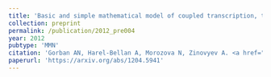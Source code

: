```yaml
---
title: 'Basic and simple mathematical model of coupled transcription, translation and degradation'
collection: preprint
permalink: /publication/2012_pre004
year: 2012
pubtype: 'MMN'
citation: 'Gorban AN, Harel-Bellan A, Morozova N, Zinovyev A. <a href="https://arxiv.org/abs/1204.5941">Basic and simple mathematical model of coupled transcription, translation and degradation</a>. 2012. Arxiv preprint 1204.5941'
paperurl: 'https://arxiv.org/abs/1204.5941'
---
```


